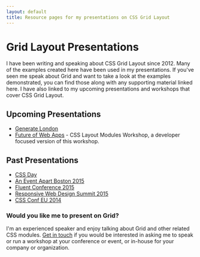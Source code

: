 ```yaml
---
layout: default
title: Resource pages for my presentations on CSS Grid Layout
---
```


# Grid Layout Presentations

I have been writing and speaking about CSS Grid Layout since 2012. Many of the examples created here have been used in my presentations. If you've seen me speak about Grid and want to take a look at the examples demonstrated, you can find those along with any supporting material linked here. I have also linked to my upcoming presentations and workshops that cover CSS Grid Layout.

## Upcoming Presentations

* [Generate London](http://www.generateconf.com/london-2015)
* [Future of Web Apps](https://futureofwebapps.com/) - CSS Layout Modules Workshop, a developer focused version of this workshop.

## Past Presentations

* [CSS Day](/presentations/2015-cssday)
* [An Event Apart Boston 2015](/presentations/2015-aeabos)
* [Fluent Conference 2015](/presentations/2015-fluent)
* [Responsive Web Design Summit 2015](/presentations/2015-rwd-summit)
* [CSS Conf EU 2014](/presentations/2014-css-conf-eu)

### Would you like me to present on Grid?

I'm an experienced speaker and enjoy talking about Grid and other related CSS modules. [Get in touch](mailto:me@rachelandrew.co.uk) if you would be interested in asking me to speak or run a workshop at your conference or event, or in-house for your company or organization.